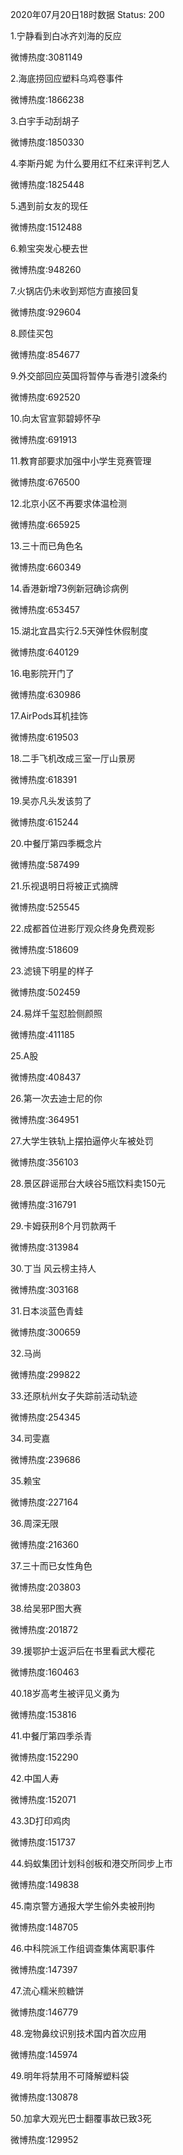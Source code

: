 2020年07月20日18时数据
Status: 200

1.宁静看到白冰齐刘海的反应

微博热度:3081149

2.海底捞回应塑料乌鸡卷事件

微博热度:1866238

3.白宇手动刮胡子

微博热度:1850330

4.李斯丹妮 为什么要用红不红来评判艺人

微博热度:1825448

5.遇到前女友的现任

微博热度:1512488

6.赖宝突发心梗去世

微博热度:948260

7.火锅店仍未收到郑恺方直接回复

微博热度:929604

8.顾佳买包

微博热度:854677

9.外交部回应英国将暂停与香港引渡条约

微博热度:692520

10.向太官宣郭碧婷怀孕

微博热度:691913

11.教育部要求加强中小学生竞赛管理

微博热度:676500

12.北京小区不再要求体温检测

微博热度:665925

13.三十而已角色名

微博热度:660349

14.香港新增73例新冠确诊病例

微博热度:653457

15.湖北宜昌实行2.5天弹性休假制度

微博热度:640129

16.电影院开门了

微博热度:630986

17.AirPods耳机挂饰

微博热度:619503

18.二手飞机改成三室一厅山景房

微博热度:618391

19.吴亦凡头发该剪了

微博热度:615244

20.中餐厅第四季概念片

微博热度:587499

21.乐视退明日将被正式摘牌

微博热度:525545

22.成都首位进影厅观众终身免费观影

微博热度:518609

23.滤镜下明星的样子

微博热度:502459

24.易烊千玺怼脸侧颜照

微博热度:411185

25.A股

微博热度:408437

26.第一次去迪士尼的你

微博热度:364951

27.大学生铁轨上摆拍逼停火车被处罚

微博热度:356103

28.景区辟谣邢台大峡谷5瓶饮料卖150元

微博热度:316791

29.卡姆获刑8个月罚款两千

微博热度:313984

30.丁当 风云榜主持人

微博热度:303168

31.日本淡蓝色青蛙

微博热度:300659

32.马尚

微博热度:299822

33.还原杭州女子失踪前活动轨迹

微博热度:254345

34.司雯嘉

微博热度:239686

35.赖宝

微博热度:227164

36.周深无限

微博热度:216360

37.三十而已女性角色

微博热度:203803

38.给吴邪P图大赛

微博热度:201872

39.援鄂护士返沪后在书里看武大樱花

微博热度:160463

40.18岁高考生被评见义勇为

微博热度:153816

41.中餐厅第四季杀青

微博热度:152290

42.中国人寿

微博热度:152071

43.3D打印鸡肉

微博热度:151737

44.蚂蚁集团计划科创板和港交所同步上市

微博热度:149838

45.南京警方通报大学生偷外卖被刑拘

微博热度:148705

46.中科院派工作组调查集体离职事件

微博热度:147397

47.流心糯米煎糖饼

微博热度:146779

48.宠物鼻纹识别技术国内首次应用

微博热度:145974

49.明年将禁用不可降解塑料袋

微博热度:130878

50.加拿大观光巴士翻覆事故已致3死

微博热度:129952

